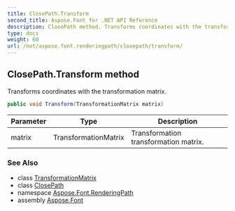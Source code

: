 ```yaml
---
title: ClosePath.Transform
second_title: Aspose.Font for .NET API Reference
description: ClosePath method. Transforms coordinates with the transformation matrix
type: docs
weight: 60
url: /net/aspose.font.renderingpath/closepath/transform/
---
```

## ClosePath.Transform method

Transforms coordinates with the transformation matrix.

```csharp
public void Transform(TransformationMatrix matrix)
```

| Parameter | Type | Description |
| --- | --- | --- |
| matrix | TransformationMatrix | Transformation transformation matrix. |

### See Also

* class [TransformationMatrix](../../../aspose.font/transformationmatrix/)
* class [ClosePath](../)
* namespace [Aspose.Font.RenderingPath](../../closepath/)
* assembly [Aspose.Font](../../../)


